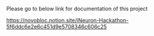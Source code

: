 Please go to below link for documentation of this project

https://novobloc.notion.site/iNeuron-Hackathon-5f6ddc6e2e6c451d9e5708346c606c25
